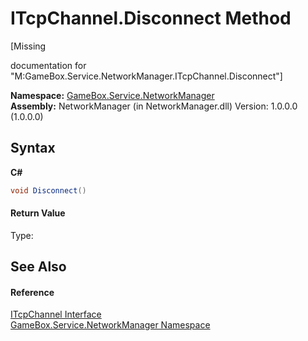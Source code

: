 # ITcpChannel.Disconnect Method 
 

\[Missing <summary> documentation for "M:GameBox.Service.NetworkManager.ITcpChannel.Disconnect"\]

**Namespace:**&nbsp;<a href="e92cd5f6-6868-30a4-62ef-776833ad32a3">GameBox.Service.NetworkManager</a><br />**Assembly:**&nbsp;NetworkManager (in NetworkManager.dll) Version: 1.0.0.0 (1.0.0.0)

## Syntax

**C#**<br />
``` C#
void Disconnect()
```


#### Return Value
Type: <br />

## See Also


#### Reference
<a href="33c198d9-9272-4ff6-a4ac-152ca6d74735">ITcpChannel Interface</a><br /><a href="e92cd5f6-6868-30a4-62ef-776833ad32a3">GameBox.Service.NetworkManager Namespace</a><br />